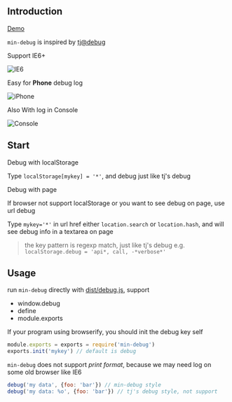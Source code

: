 Introduction
---

[Demo](http://chunpu.github.io/min-debug/?debug=*)

`min-debug` is inspired by [tj@debug](https://github.com/visionmedia/debug)

Support IE6+

![IE6](https://cloud.githubusercontent.com/assets/4565306/5972401/d32f21c8-a893-11e4-813b-852973ae82e0.png)

Easy for **Phone** debug log

![iPhone](https://cloud.githubusercontent.com/assets/4565306/5972402/de802978-a893-11e4-8f92-5902d99ae697.png)

Also With log in Console

![Console](https://cloud.githubusercontent.com/assets/4565306/5972375/6ad4bc50-a893-11e4-812e-948bbae5f96d.png)

Start
---

Debug with localStorage

Type `localStorage[mykey] = '*'`, and debug just like tj's debug


Debug with page

If browser not support localStorage or you want to see debug on page, use url debug

Type `mykey='*'` in url href either `location.search` or `location.hash`, and will see debug info in a textarea on page

> the key pattern is regexp match, just like tj's debug
> e.g. `localStorage.debug = 'api*, call, -*verbose*'`


Usage
---

run `min-debug` directly with [dist/debug.js](http://chunpu.github.io/min-debug/dist/debug.js), support

- window.debug
- define
- module.exports


If your program using browserify, you should init the debug key self

```js
module.exports = exports = require('min-debug')
exports.init('mykey') // default is debug
```

`min-debug` does not support *print format*, because we may need log on some old browser like IE6

```js
debug('my data', {foo: 'bar'}) // min-debug style
debug('my data: %o', {foo: 'bar'}) // tj's debug style, not support
```
